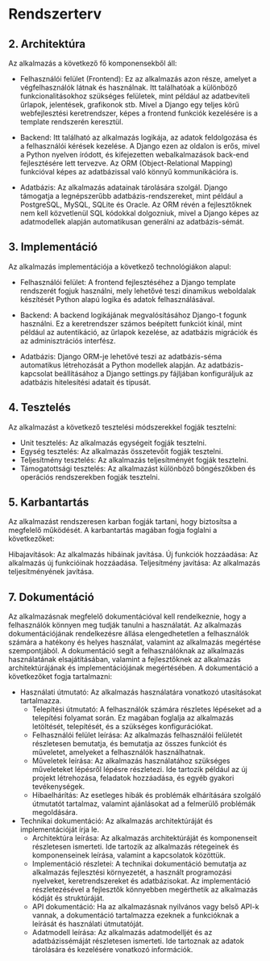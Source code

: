 # Rendszerterv

## 2. Architektúra
Az alkalmazás a következő fő komponensekből áll:

- Felhasználói felület (Frontend): Ez az alkalmazás azon része, amelyet a végfelhasználók látnak és használnak. Itt találhatóak a különböző funkcionalitásokhoz szükséges felületek, mint például az adatbeviteli űrlapok, jelentések, grafikonok stb. Mivel a Django egy teljes körű webfejlesztési keretrendszer, képes a frontend funkciók kezelésére is a template rendszerén keresztül.

- Backend: Itt található az alkalmazás logikája, az adatok feldolgozása és a felhasználói kérések kezelése. A Django ezen az oldalon is erős, mivel a Python nyelven íródott, és kifejezetten webalkalmazások back-end fejlesztésére lett tervezve. Az ORM (Object-Relational Mapping) funkcióval képes az adatbázissal való könnyű kommunikációra is.

- Adatbázis: Az alkalmazás adatainak tárolására szolgál. Django támogatja a legnépszerűbb adatbázis-rendszereket, mint például a PostgreSQL, MySQL, SQLite és Oracle. Az ORM révén a fejlesztőknek nem kell közvetlenül SQL kódokkal dolgozniuk, mivel a Django képes az adatmodellek alapján automatikusan generálni az adatbázis-sémát.

## 3. Implementáció
Az alkalmazás implementációja a következő technológiákon alapul:

- Felhasználói felület: A frontend fejlesztéséhez a Django template rendszerét fogjuk használni, mely lehetővé teszi dinamikus weboldalak készítését Python alapú logika és adatok felhasználásával.

- Backend: A backend logikájának megvalósításához Django-t fogunk használni. Ez a keretrendszer számos beépített funkciót kínál, mint például az autentikáció, az űrlapok kezelése, az adatbázis migrációk és az adminisztrációs interfész.

- Adatbázis: Django ORM-je lehetővé teszi az adatbázis-séma automatikus létrehozását a Python modellek alapján. Az adatbázis-kapcsolat beállításához a Django settings.py fájljában konfiguráljuk az adatbázis hitelesítési adatait és típusát.

## 4. Tesztelés

Az alkalmazást a következő tesztelési módszerekkel fogják tesztelni:
 - Unit tesztelés: Az alkalmazás egységeit fogják tesztelni.
 - Egység tesztelés: Az alkalmazás összetevőit fogják tesztelni.
 - Teljesítmény tesztelés: Az alkalmazás teljesítményét fogják tesztelni.
 - Támogatottsági tesztelés: Az alkalmazást különböző böngészőkben és operációs rendszerekben fogják tesztelni.

## 5. Karbantartás

Az alkalmazást rendszeresen karban fogják tartani, hogy biztosítsa a megfelelő működését. A karbantartás magában fogja foglalni a következőket:

Hibajavítások: Az alkalmazás hibáinak javítása.
Új funkciók hozzáadása: Az alkalmazás új funkcióinak hozzáadása.
Teljesítmény javítása: Az alkalmazás teljesítményének javítása.

## 7. Dokumentáció

Az alkalmazásnak megfelelő dokumentációval kell rendelkeznie, hogy a felhasználók könnyen meg tudják tanulni a használatát. 
Az alkalmazás dokumentációjának rendelkezésre állása elengedhetetlen a felhasználók számára a hatékony és helyes használat, valamint az alkalmazás megértése szempontjából. 
A dokumentáció segít a felhasználóknak az alkalmazás használatának elsajátításában, valamint a fejlesztőknek az alkalmazás architektúrájának és implementációjának megértésében. 
A dokumentáció a következőket fogja tartalmazni:
+ Használati útmutató: Az alkalmazás használatára vonatkozó utasításokat tartalmazza.
    - Telepítési útmutató: A felhasználók számára részletes lépéseket ad a telepítési folyamat során. Ez magában foglalja az alkalmazás letöltését, telepítését, és a szükséges konfigurációkat.
    - Felhasználói felület leírása: Az alkalmazás felhasználói felületét részletesen bemutatja, és bemutatja az összes funkciót és műveletet, amelyeket a felhasználók használhatnak.
    - Műveletek leírása: Az alkalmazás használatához szükséges műveleteket lépésről lépésre részletezi. Ide tartozik például az új projekt létrehozása, feladatok hozzáadása, és egyéb gyakori tevékenységek.
    - Hibaelhárítás: Az esetleges hibák és problémák elhárítására szolgáló útmutatót tartalmaz, valamint ajánlásokat ad a felmerülő problémák megoldására.
+ Technikai dokumentáció: Az alkalmazás architektúráját és implementációját írja le.
    - Architektúra leírása: Az alkalmazás architektúráját és komponenseit részletesen ismerteti. Ide tartozik az alkalmazás rétegeinek és komponenseinek leírása, valamint a kapcsolatok közöttük.
    - Implementáció részletei: A technikai dokumentáció bemutatja az alkalmazás fejlesztési környezetét, a használt programozási nyelveket, keretrendszereket és adatbázisokat. Az implementáció részletezésével a fejlesztők könnyebben megérthetik az alkalmazás kódját és struktúráját.
    - API dokumentáció: Ha az alkalmazásnak nyilvános vagy belső API-k vannak, a dokumentáció tartalmazza ezeknek a funkcióknak a leírását és használati útmutatóját.
    - Adatmodell leírása: Az alkalmazás adatmodelljét és az adatbázissémáját részletesen ismerteti. Ide tartoznak az adatok tárolására és kezelésére vonatkozó információk.
